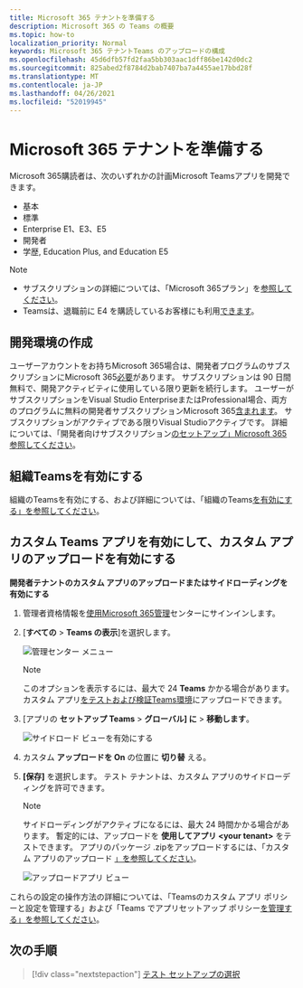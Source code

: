 ```yaml
---
title: Microsoft 365 テナントを準備する
description: Microsoft 365 の Teams の概要
ms.topic: how-to
localization_priority: Normal
keywords: Microsoft 365 テナントTeams のアップロードの構成
ms.openlocfilehash: 45d6dfb57fd2faa5bb303aac1dff86be142d0dc2
ms.sourcegitcommit: 825abed2f8784d2bab7407ba7a4455ae17bbd28f
ms.translationtype: MT
ms.contentlocale: ja-JP
ms.lasthandoff: 04/26/2021
ms.locfileid: "52019945"
---
```

# <a name="prepare-your-microsoft-365-tenant"></a>Microsoft 365 テナントを準備する

Microsoft 365購読者は、次のいずれかの計画Microsoft Teamsアプリを開発できます。

* 基本
* 標準
* Enterprise E1、E3、E5
* 開発者
* 学歴, Education Plus, and Education E5

> [!NOTE]
> * サブスクリプションの詳細については、「Microsoft 365プラン」を[参照してください](https://products.office.com/business/compare-more-office-365-for-business-plans)。
> * Teamsは、退職前に E4 を購読しているお客様にも利用[できます](https://support.office.com//article/important-information-for-office-365-enterprise-e4-customers-f9572348-43a2-43fa-a3d8-3b6c9c042147)。

## <a name="create-your-development-environment"></a>開発環境の作成

ユーザーアカウントをお持ちMicrosoft 365場合は、開発者プログラムのサブスクリプションにMicrosoft 365[必要](https://developer.microsoft.com/microsoft-365/dev-program)があります。 サブスクリプションは 90 日間無料で、開発アクティビティに使用している限り更新を続行します。 ユーザーがサブスクリプションをVisual Studio EnterpriseまたはProfessional場合、両方のプログラムに無料の開発者サブスクリプションMicrosoft 365[含まれます](https://aka.ms/MyVisualStudioBenefits)。 サブスクリプションがアクティブである限りVisual Studioアクティブです。 詳細については、「開発者向けサブスクリプション[のセットアップ」Microsoft 365参照してください](https://docs.microsoft.com/office/developer-program/office-365-developer-program-get-started)。

## <a name="enable-teams-for-your-organization"></a>組織Teamsを有効にする

組織のTeamsを有効にする、および詳細については、「組織のTeams[を有効にする」を参照してください](/microsoftteams/enable-features-office-365)。

## <a name="enable-custom-teams-apps-and-turn-on-custom-app-uploading"></a>カスタム Teams アプリを有効にして、カスタム アプリのアップロードを有効にする

**開発者テナントのカスタム アプリのアップロードまたはサイドローディングを有効にする**

1. 管理者資格情報を[使用Microsoft 365管理](https://admin.microsoft.com/Adminportal/Home?source=applauncher#/homepage#/)センターにサインインします。

2. [**すべての** > **Teams の表示**]を選択します。

    ![管理センター メニュー](~/assets/images/prepare-test-tenant/admin-center.png)

    > [!Note]
    > このオプションを表示するには、最大で 24 **Teams** かかる場合があります。 カスタム アプリ[をテストおよび検証Teams環境](/microsoftteams/upload-custom-apps#validate)にアップロードできます。

3. [アプリの **セットアップ Teams**  >  **グローバル] に**  >  **移動します**。

   ![サイドロード ビューを有効にする](~/assets/images/prepare-test-tenant/turn-on-sideload.png)

4. カスタム **アップロードを On** の位置に **切り替** える。

5. **[保存]** を選択します。 テスト テナントは、カスタム アプリのサイドローディングを許可できます。

    > [!Note]
    > サイドローディングがアクティブになるには、最大 24 時間かかる場合があります。 暫定的には、アップロードを **使用してアプリ \<your tenant>** をテストできます。 アプリのパッケージ .zipをアップロードするには、「カスタム アプリのアップロード [」を参照してください](/microsoftteams/upload-custom-apps#upload)。

    ![アップロードアプリ ビュー](~/assets/images/prepare-test-tenant/upload-for-contoso.png)

これらの設定の操作方法の詳細については、「Teams[](https://docs.microsoft.com/microsoftteams/teams-custom-app-policies-and-settings)のカスタム アプリ ポリシーと設定を管理する」および「Teams でアプリセットアップ ポリシー[を管理する」を参照してください](https://docs.microsoft.com/microsoftteams/teams-app-setup-policies)。

## <a name="next-step"></a>次の手順

> [!div class="nextstepaction"] 
> [テスト セットアップの選択](~/concepts/build-and-test/debug.md)

